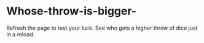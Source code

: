 # Whose-throw-is-bigger-
Refresh the page to test your luck. See who gets a higher throw of dice just in a reload.
